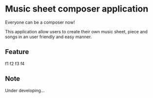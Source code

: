 # Music sheet composer application

Everyone can be a composer now!

This application allow users to create their own music sheet, piece and songs in an user friendly and easy manner.

## Feature

f1
f2
f3
f4

## Note

Under developing...
